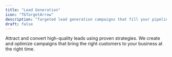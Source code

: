 ```yaml
---
title: "Lead Generation"
icon: "TbTargetArrow"
description: "Targeted lead generation campaigns that fill your pipeline with qualified prospects ready to convert."
draft: false
---
```


Attract and convert high-quality leads using proven strategies. We create and optimize campaigns that bring the right customers to your business at the right time.
